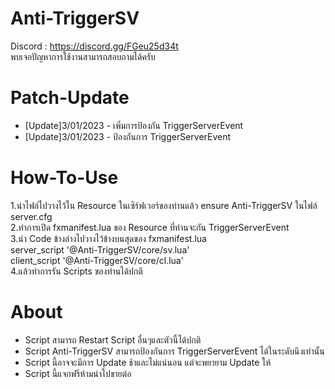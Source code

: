 # Anti-TriggerSV
 Discord : https://discord.gg/FGeu25d34t <br>
 พบเจอปัญหาการใช้งานสามารถสอบถามได้ครับ <br>

# Patch-Update
+ [Update]3/01/2023 - เพิ่มการป้องกัน TriggerServerEvent <br>
+ [Update]3/01/2023 - ป้องกันการ TriggerServerEvent<br>

# How-To-Use
 1.นำไฟล์ไปวางไว้ใน Resource ในเซิร์ฟเวอร์ของท่านแล้ว ensure Anti-TriggerSV ในไฟล์ server.cfg <br>
 2.ทำการเปิด fxmanifest.lua ของ Resource ที่ท่านจะกัน TriggerServerEvent <br>
 3.นำ Code ข้างล่างไปวางไว้ข้างบนสุดของ fxmanifest.lua <br>
 server_script '@Anti-TriggerSV/core/sv.lua'  <br>
 client_script '@Anti-TriggerSV/core/cl.lua' <br>
 4.แล้วทำการรัน Scripts ของท่านได้ปกติ <br>

 # About
 + Script สามารถ Restart Script อื่นๆและตัวนี้ได้ปกติ <br>
 + Script Anti-TriggerSV สามารถป้องกันการ TriggerServerEvent ได้ในระดับนึงเท่านั้น <br>
 + Script นี้อาจจะมีการ Update ช้าและไม่แน่นอน แต่จะพยายาม Update ให้ <br>
 + Script นี้แจกฟรีห้ามนำไปขายต่อ <br>